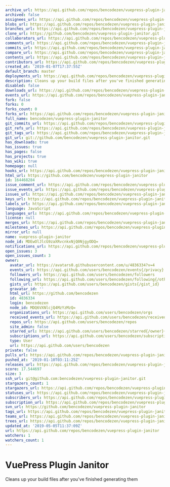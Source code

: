 ```yaml
---
archive_url: https://api.github.com/repos/bencodezen/vuepress-plugin-janitor/{archive_format}{/ref}
archived: false
assignees_url: https://api.github.com/repos/bencodezen/vuepress-plugin-janitor/assignees{/user}
blobs_url: https://api.github.com/repos/bencodezen/vuepress-plugin-janitor/git/blobs{/sha}
branches_url: https://api.github.com/repos/bencodezen/vuepress-plugin-janitor/branches{/branch}
clone_url: https://github.com/bencodezen/vuepress-plugin-janitor.git
collaborators_url: https://api.github.com/repos/bencodezen/vuepress-plugin-janitor/collaborators{/collaborator}
comments_url: https://api.github.com/repos/bencodezen/vuepress-plugin-janitor/comments{/number}
commits_url: https://api.github.com/repos/bencodezen/vuepress-plugin-janitor/commits{/sha}
compare_url: https://api.github.com/repos/bencodezen/vuepress-plugin-janitor/compare/{base}...{head}
contents_url: https://api.github.com/repos/bencodezen/vuepress-plugin-janitor/contents/{+path}
contributors_url: https://api.github.com/repos/bencodezen/vuepress-plugin-janitor/contributors
created_at: '2019-01-07T17:37:55Z'
default_branch: master
deployments_url: https://api.github.com/repos/bencodezen/vuepress-plugin-janitor/deployments
description: Cleans up your build files after you've finished generating them
disabled: false
downloads_url: https://api.github.com/repos/bencodezen/vuepress-plugin-janitor/downloads
events_url: https://api.github.com/repos/bencodezen/vuepress-plugin-janitor/events
fork: false
forks: 0
forks_count: 0
forks_url: https://api.github.com/repos/bencodezen/vuepress-plugin-janitor/forks
full_name: bencodezen/vuepress-plugin-janitor
git_commits_url: https://api.github.com/repos/bencodezen/vuepress-plugin-janitor/git/commits{/sha}
git_refs_url: https://api.github.com/repos/bencodezen/vuepress-plugin-janitor/git/refs{/sha}
git_tags_url: https://api.github.com/repos/bencodezen/vuepress-plugin-janitor/git/tags{/sha}
git_url: git://github.com/bencodezen/vuepress-plugin-janitor.git
has_downloads: true
has_issues: true
has_pages: false
has_projects: true
has_wiki: true
homepage: null
hooks_url: https://api.github.com/repos/bencodezen/vuepress-plugin-janitor/hooks
html_url: https://github.com/bencodezen/vuepress-plugin-janitor
id: 164468284
issue_comment_url: https://api.github.com/repos/bencodezen/vuepress-plugin-janitor/issues/comments{/number}
issue_events_url: https://api.github.com/repos/bencodezen/vuepress-plugin-janitor/issues/events{/number}
issues_url: https://api.github.com/repos/bencodezen/vuepress-plugin-janitor/issues{/number}
keys_url: https://api.github.com/repos/bencodezen/vuepress-plugin-janitor/keys{/key_id}
labels_url: https://api.github.com/repos/bencodezen/vuepress-plugin-janitor/labels{/name}
language: JavaScript
languages_url: https://api.github.com/repos/bencodezen/vuepress-plugin-janitor/languages
license: null
merges_url: https://api.github.com/repos/bencodezen/vuepress-plugin-janitor/merges
milestones_url: https://api.github.com/repos/bencodezen/vuepress-plugin-janitor/milestones{/number}
mirror_url: null
name: vuepress-plugin-janitor
node_id: MDEwOlJlcG9zaXRvcnkxNjQ0NjgyODQ=
notifications_url: https://api.github.com/repos/bencodezen/vuepress-plugin-janitor/notifications{?since,all,participating}
open_issues: 3
open_issues_count: 3
owner:
  avatar_url: https://avatars0.githubusercontent.com/u/4836334?v=4
  events_url: https://api.github.com/users/bencodezen/events{/privacy}
  followers_url: https://api.github.com/users/bencodezen/followers
  following_url: https://api.github.com/users/bencodezen/following{/other_user}
  gists_url: https://api.github.com/users/bencodezen/gists{/gist_id}
  gravatar_id: ''
  html_url: https://github.com/bencodezen
  id: 4836334
  login: bencodezen
  node_id: MDQ6VXNlcjQ4MzYzMzQ=
  organizations_url: https://api.github.com/users/bencodezen/orgs
  received_events_url: https://api.github.com/users/bencodezen/received_events
  repos_url: https://api.github.com/users/bencodezen/repos
  site_admin: false
  starred_url: https://api.github.com/users/bencodezen/starred{/owner}{/repo}
  subscriptions_url: https://api.github.com/users/bencodezen/subscriptions
  type: User
  url: https://api.github.com/users/bencodezen
private: false
pulls_url: https://api.github.com/repos/bencodezen/vuepress-plugin-janitor/pulls{/number}
pushed_at: '2019-01-10T03:11:25Z'
releases_url: https://api.github.com/repos/bencodezen/vuepress-plugin-janitor/releases{/id}
score: 17.544697
size: 3
ssh_url: git@github.com:bencodezen/vuepress-plugin-janitor.git
stargazers_count: 1
stargazers_url: https://api.github.com/repos/bencodezen/vuepress-plugin-janitor/stargazers
statuses_url: https://api.github.com/repos/bencodezen/vuepress-plugin-janitor/statuses/{sha}
subscribers_url: https://api.github.com/repos/bencodezen/vuepress-plugin-janitor/subscribers
subscription_url: https://api.github.com/repos/bencodezen/vuepress-plugin-janitor/subscription
svn_url: https://github.com/bencodezen/vuepress-plugin-janitor
tags_url: https://api.github.com/repos/bencodezen/vuepress-plugin-janitor/tags
teams_url: https://api.github.com/repos/bencodezen/vuepress-plugin-janitor/teams
trees_url: https://api.github.com/repos/bencodezen/vuepress-plugin-janitor/git/trees{/sha}
updated_at: '2019-05-05T11:37:09Z'
url: https://api.github.com/repos/bencodezen/vuepress-plugin-janitor
watchers: 1
watchers_count: 1
---
```


# VuePress Plugin Janitor

Cleans up your build files after you've finished generating them
